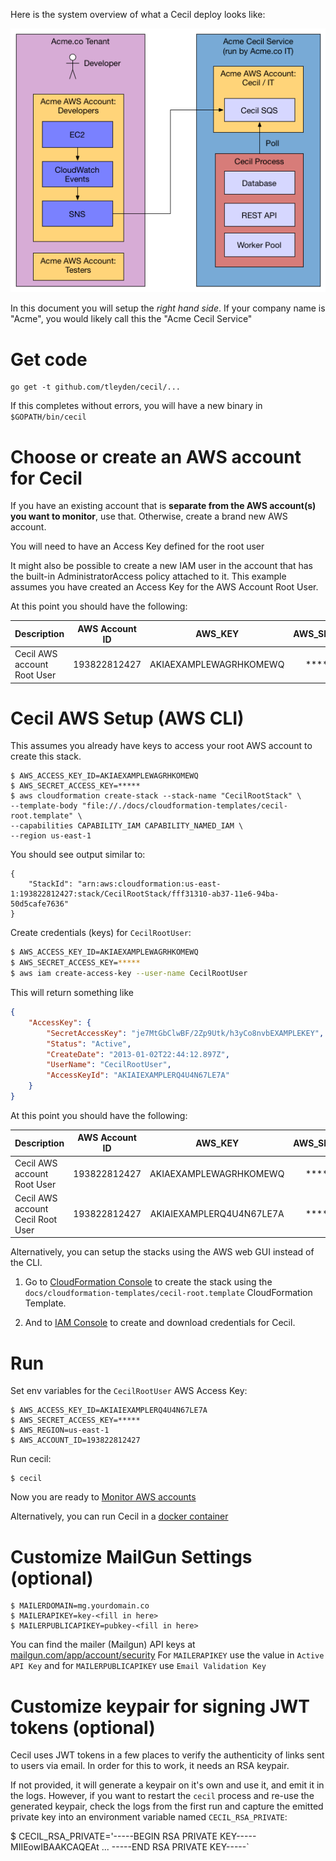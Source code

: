 Here is the system overview of what a Cecil deploy looks like:

![](architecture-flowcharts/system-overview-diagram.png)

In this document you will setup the *right hand side*.  If your company name is "Acme", you would likely call this the "Acme Cecil Service"

# Get code

```
go get -t github.com/tleyden/cecil/...
```

If this completes without errors, you will have a new binary in `$GOPATH/bin/cecil`

# Choose or create an AWS account for Cecil

If you have an existing account that is **separate from the AWS account(s) you want to monitor**, use that.  Otherwise, create a brand new AWS account.

You will need to have an Access Key defined for the root user

It might also be possible to create a new IAM user in the account that has the built-in AdministratorAccess policy attached to it.  This example assumes you have created an Access Key for the AWS Account Root User.

At this point you should have the following:

Description | AWS Account ID        | AWS_KEY           | AWS_SECRET_KEY |  Root/IAM | Attached Policies 
| ------------- |:-------------:|:-----:|:-----:|:-----:|:-----:|
| Cecil AWS account Root User | 193822812427      | AKIAEXAMPLEWAGRHKOMEWQ | ********** | Root | N/A 


# Cecil AWS Setup (AWS CLI)

This assumes you already have keys to access your root AWS account to create this stack.

```
$ AWS_ACCESS_KEY_ID=AKIAEXAMPLEWAGRHKOMEWQ 
$ AWS_SECRET_ACCESS_KEY=***** 
$ aws cloudformation create-stack --stack-name "CecilRootStack" \
--template-body "file://./docs/cloudformation-templates/cecil-root.template" \
--capabilities CAPABILITY_IAM CAPABILITY_NAMED_IAM \
--region us-east-1
```

You should see output similar to:

```
{
    "StackId": "arn:aws:cloudformation:us-east-1:193822812427:stack/CecilRootStack/fff31310-ab37-11e6-94ba-50d5cafe7636"
}
```

Create credentials (keys) for `CecilRootUser`:

```bash
$ AWS_ACCESS_KEY_ID=AKIAEXAMPLEWAGRHKOMEWQ 
$ AWS_SECRET_ACCESS_KEY=***** 
$ aws iam create-access-key --user-name CecilRootUser
```

This will return something like

```json
{
    "AccessKey": {
        "SecretAccessKey": "je7MtGbClwBF/2Zp9Utk/h3yCo8nvbEXAMPLEKEY",
        "Status": "Active",
        "CreateDate": "2013-01-02T22:44:12.897Z",
        "UserName": "CecilRootUser",
        "AccessKeyId": "AKIAIEXAMPLERQ4U4N67LE7A"
    }
}
```

At this point you should have the following:

Description | AWS Account ID        | AWS_KEY           | AWS_SECRET_KEY |  Root/IAM | Attached Policies 
| ------------- |:-------------:|:-----:|:-----:|:-----:|:-----:|
| Cecil AWS account Root User | 193822812427      | AKIAEXAMPLEWAGRHKOMEWQ | ********** | Root | N/A
| Cecil AWS account Cecil Root User | 193822812427      | AKIAIEXAMPLERQ4U4N67LE7A | ********** | IAM: CecilRootUser | allowassumerole,giveaccesstoqueueonly |  



Alternatively, you can setup the stacks using the AWS web GUI instead of the CLI.

1. Go to [CloudFormation Console](https://console.aws.amazon.com/cloudformation/home) to create the stack using the `docs/cloudformation-templates/cecil-root.template` CloudFormation Template.

1. And to [IAM Console](https://console.aws.amazon.com/iam/home?#/users/CecilRootUser) to create and download credentials for Cecil.

# Run

Set env variables for the `CecilRootUser` AWS Access Key:

```
$ AWS_ACCESS_KEY_ID=AKIAIEXAMPLERQ4U4N67LE7A 
$ AWS_SECRET_ACCESS_KEY=***** 
$ AWS_REGION=us-east-1 
$ AWS_ACCOUNT_ID=193822812427 
```

Run cecil:

```
$ cecil
```

Now you are ready to [Monitor AWS accounts](ConfigureAWSAccount.md)

Alternatively, you can run Cecil in a [docker container](docs/docker/README.md)



# Customize MailGun Settings (optional)

```
$ MAILERDOMAIN=mg.yourdomain.co
$ MAILERAPIKEY=key-<fill in here>
$ MAILERPUBLICAPIKEY=pubkey-<fill in here>
```

You can find the mailer (Mailgun) API keys at [mailgun.com/app/account/security](https://mailgun.com/app/account/security)  For `MAILERAPIKEY` use the value in `Active API Key` and for `MAILERPUBLICAPIKEY` use `Email Validation Key`

# Customize keypair for signing JWT tokens (optional)

Cecil uses JWT tokens in a few places to verify the authenticity of links sent to users via email.  In order for this to work, it needs an RSA keypair.

If not provided, it will generate a keypair on it's own and use it, and emit it in the logs.  However, if you want to restart the `cecil` process and re-use the generated keypair, check the logs from the first run and capture the emitted private key into an environment variable named `CECIL_RSA_PRIVATE`:

$ CECIL_RSA_PRIVATE='-----BEGIN RSA PRIVATE KEY----- MIIEowIBAAKCAQEAt ... -----END RSA PRIVATE KEY-----`

